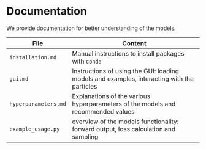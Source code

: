 # Documentation

We provide documentation for better understanding of the models.

| File       | Content                            |
|-----------------------|-----------------------------------------------------|
| `installation.md`                   |Manual instructions to install packages with `conda`|
| `gui.md`                   | Instructions of using the GUI: loading models and examples, interacting with the particles |
| `hyperparameters.md`                 | Explanations of the various hyperparameters of the models and recommended values    |
| `example_usage.py`               |  overview of the models functionality: forward output, loss calculation and sampling      |
